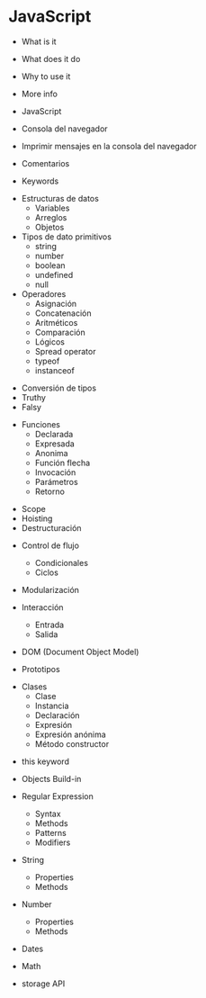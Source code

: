 # JavaScript

- What is it
- What does it do
- Why to use it
- More info

- JavaScript
- Consola del navegador
- Imprimir mensajes en la consola del navegador
- Comentarios
- Keywords
* Estructuras de datos
  - Variables
  - Arreglos
  - Objetos
* Tipos de dato primitivos
  - string
  - number
  - boolean
  - undefined
  - null
* Operadores
  - Asignación
  - Concatenación
  - Aritméticos
  - Comparación
  - Lógicos
  - Spread operator
  - typeof
  - instanceof
- Conversión de tipos
- Truthy
- Falsy
* Funciones
  - Declarada
  - Expresada
  - Anonima
  - Función flecha
  - Invocación
  - Parámetros
  - Retorno
- Scope
- Hoisting
- Destructuración
* Control de flujo
  - Condicionales
  - Ciclos
* Modularización

* Interacción
  - Entrada
  - Salida

* DOM (Document Object Model)

- Prototipos

* Clases
  - Clase
  - Instancia
  - Declaración
  - Expresión
  - Expresión anónima
  - Método constructor

- this keyword

- Objects Build-in

* Regular Expression
  - Syntax
  - Methods
  - Patterns
  - Modifiers

* String
  - Properties
  - Methods

* Number
  - Properties
  - Methods

- Dates
- Math

- storage API
